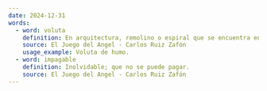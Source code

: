 ```yaml
---
date: 2024-12-31
words:
  - word: voluta
    definition: En arquitectura, remolino o espiral que se encuentra en los capiteles de las columnas jónicas y corintias.
    source: El Juego del Angel - Carlos Ruiz Zafón
    usage_example: Voluta de humo.
  - word: impagable
    definition: Inolvidable; que no se puede pagar.
    source: El Juego del Angel - Carlos Ruiz Zafón 
---
```

